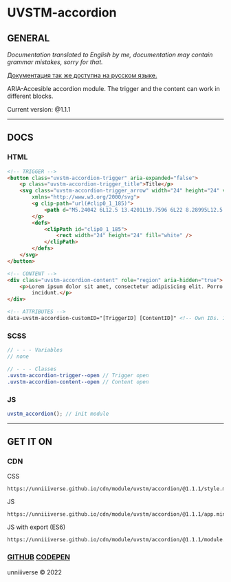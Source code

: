 # UVSTM-accordion
## GENERAL
*Documentation translated to English by me, documentation may contain grammar mistakes, sorry for that.*

[Документация так же доступна на русском языке.](https://github.com/unniiiverse/uvstm-accordion/blob/main/README_ru.md)

ARIA-Accesible accordion module. The trigger and the content can work in different blocks.

Current version: @1.1.1

<hr>

## DOCS
### HTML
```html
<!-- TRIGGER -->
<button class="uvstm-accordion-trigger" aria-expanded="false">
    <p class="uvstm-accordion-trigger_title">Title</p>
    <svg class="uvstm-accordion-trigger_arrow" width="24" height="24" viewBox="0 0 24 24" fill="none"
        xmlns="http://www.w3.org/2000/svg">
        <g clip-path="url(#clip0_1_185)">
            <path d="M5.24042 6L12.5 13.4201L19.7596 6L22 8.28995L12.5 18L3 8.28995L5.24042 6Z" fill="white" />
        </g>
        <defs>
            <clipPath id="clip0_1_185">
                <rect width="24" height="24" fill="white" />
            </clipPath>
        </defs>
    </svg>
</button>

<!-- CONTENT -->
<div class="uvstm-accordion-content" role="region" aria-hidden="true">
    <p>Lorem ipsum dolor sit amet, consectetur adipisicing elit. Porro a repellat corporis iure voluptates
        incidunt.</p>
</div>

<!-- ATTRIBUTES -->
data-uvstm-accordion-customID="[TriggerID] [ContentID]" <!-- Own IDs. Indicated in trigger button, indicates what content needs to open. -->
```

### SCSS
```scss
// - - - Variables
// none

// - - - Classes
.uvstm-accordion-trigger--open // Trigger open
.uvstm-accordion-content--open // Content open
```

### JS
```js
uvstm_accordion(); // init module
```

<hr>

## GET IT ON
### CDN

CSS
```
https://unniiiverse.github.io/cdn/module/uvstm/accordion/@1.1.1/style.min.css
```

JS
```
https://unniiiverse.github.io/cdn/module/uvstm/accordion/@1.1.1/app.min.js
```

JS with export (ES6)
```
https://unniiiverse.github.io/cdn/module/uvstm/accordion/@1.1.1/module.min.js
```

### [GITHUB](https://github.com/unniiiverse/uvstm-accordion) [CODEPEN](https://codepen.io/unniiiverse/pen/abGpVoo)

unniiiverse ©️ 2022